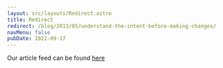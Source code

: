 ```yaml
---
layout: src/layouts/Redirect.astro
title: Redirect
redirect: /blog/2013/05/understand-the-intent-before-making-changes/
navMenu: false
pubDate: 2022-09-17
---
```

<div>
Our article feed can be found <a href="/blog/2013/05/understand-the-intent-before-making-changes/">here</a>
</div>
